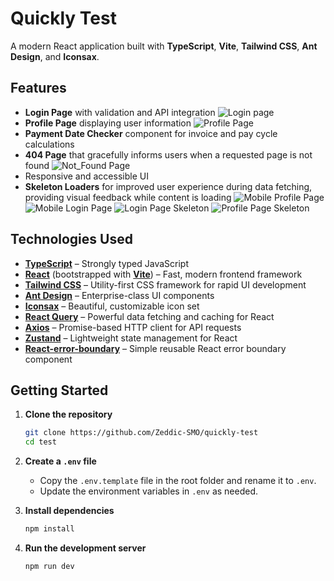 # Quickly Test

A modern React application built with **TypeScript**, **Vite**, **Tailwind CSS**, **Ant Design**, and **Iconsax**.

## Features

- **Login Page** with validation and API integration
![Login page](image.png)
- **Profile Page** displaying user information
![Profile Page](image-2.png)
- **Payment Date Checker** component for invoice and pay cycle calculations
- **404 Page** that gracefully informs users when a requested page is not found
![Not_Found Page](image-1.png)
- Responsive and accessible UI
- **Skeleton Loaders** for improved user experience during data fetching, providing visual feedback while content is loading
![Mobile Profile Page](image-5.png)
![Mobile Login Page](image-6.png)
![Login Page Skeleton](image-3.png)
![Profile Page Skeleton](image-4.png)

## Technologies Used

- [**TypeScript**](https://www.typescriptlang.org/) – Strongly typed JavaScript
- [**React**](https://react.dev/) (bootstrapped with [**Vite**](https://vitejs.dev/)) – Fast, modern frontend framework
- [**Tailwind CSS**](https://tailwindcss.com/) – Utility-first CSS framework for rapid UI development
- [**Ant Design**](https://ant.design/) – Enterprise-class UI components
- [**Iconsax**](https://iconsax.io/) – Beautiful, customizable icon set
- [**React Query**](https://tanstack.com/query/latest) – Powerful data fetching and caching for React
- [**Axios**](https://axios-http.com/) – Promise-based HTTP client for API requests
- [**Zustand**](https://zustand-demo.pmnd.rs/) – Lightweight state management for React
- [**React-error-boundary**](https://github.com/bvaughn/react-error-boundary) – Simple reusable React error boundary component

## Getting Started

1. **Clone the repository**
   ```bash
   git clone https://github.com/Zeddic-SMO/quickly-test
   cd test
   ```

2. **Create a `.env` file**
   - Copy the `.env.template` file in the root folder and rename it to `.env`.
   - Update the environment variables in `.env` as needed.

3. **Install dependencies**
   ```bash
   npm install
   ```

4. **Run the development server**
   ```bash
   npm run dev
   ```
  
